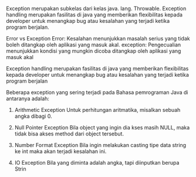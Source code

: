Exception merupakan subkelas dari kelas java. lang. Throwable. Exception handling merupakan fasilitas di java yang memberikan flexibilitas kepada developer untuk menangkap bug atau kesalahan yang terjadi ketika program berjalan.

Error vs Exception
Error: Kesalahan menunjukkan masalah serius yang tidak boleh ditangkap oleh aplikasi yang masuk akal.
exception: Pengecualian menunjukkan kondisi yang mungkin dicoba ditangkap oleh aplikasi yang masuk akal

Exception handling merupakan fasilitas di java yang memberikan flexibilitas kepada developer untuk menangkap bug atau kesalahan yang terjadi ketika program berjalan

Beberapa exception yang sering terjadi pada Bahasa pemrograman Java di antaranya adalah:

1. Arithmetic Exception
Untuk perhitungan aritmatika, misalkan sebuah angka dibagi 0.

2. Null Pointer Exception
Bila object yang ingin dia kses masih NULL, maka tidak bisa akses method dari object tersebut.

3. Number Format Exception
    Bila ingin melakukan casting tipe data string ke int maka akan terjadi kesalahan ini.

4. IO Exception
    Bila yang diminta adalah angka, tapi diinputkan berupa Strin
